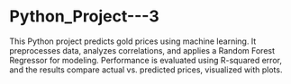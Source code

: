 # Python_Project---3
This Python project predicts gold prices using machine learning. It preprocesses data, analyzes correlations, and applies a Random Forest Regressor for modeling. Performance is evaluated using R-squared error, and the results compare actual vs. predicted prices, visualized with plots.
